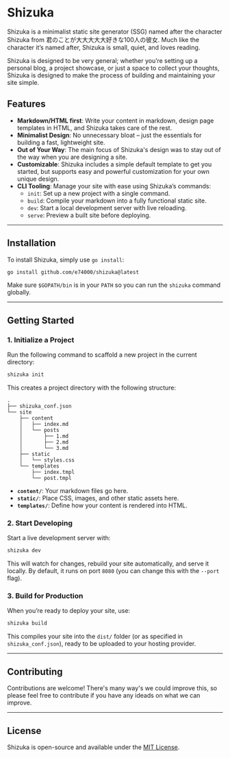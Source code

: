 # Shizuka

Shizuka is a minimalist static site generator (SSG) named after the character Shizuka from 君のことが大大大大大好きな100人の彼女. Much like the character it’s named after, Shizuka is small, quiet, and loves reading.

Shizuka is designed to be very general; whether you’re setting up a personal blog, a project showcase, or just a space to collect your thoughts, Shizuka is designed to make the process of building and maintaining your site simple.

## Features

- **Markdown/HTML first**: Write your content in markdown, design page templates in HTML, and Shizuka takes care of the rest.
- **Minimalist Design**: No unnecessary bloat – just the essentials for building a fast, lightweight site.
- **Out of Your Way**: The main focus of Shizuka's design was to stay out of the way when you are designing a site.
- **Customizable**: Shizuka includes a simple default template to get you started, but supports easy and powerful customization for your own unique design.
- **CLI Tooling**: Manage your site with ease using Shizuka’s commands:
   - `init`: Set up a new project with a single command.
   - `build`: Compile your markdown into a fully functional static site.
   - `dev`: Start a local development server with live reloading.
   - `serve`: Preview a built site before deploying.

---

## Installation

To install Shizuka, simply use `go install`:

```bash
go install github.com/e74000/shizuka@latest
```

Make sure `$GOPATH/bin` is in your `PATH` so you can run the `shizuka` command globally.

---

## Getting Started

### 1. Initialize a Project

Run the following command to scaffold a new project in the current directory:

```bash
shizuka init
```

This creates a project directory with the following structure:

```
.
├── shizuka_conf.json
└── site
    ├── content
    │   ├── index.md
    │   └── posts
    │       ├── 1.md
    │       ├── 2.md
    │       └── 3.md
    ├── static
    │   └── styles.css
    └── templates
        ├── index.tmpl
        └── post.tmpl
```

- **`content/`**: Your markdown files go here.
- **`static/`**: Place CSS, images, and other static assets here.
- **`templates/`**: Define how your content is rendered into HTML.

### 2. Start Developing

Start a live development server with:

```bash
shizuka dev
```

This will watch for changes, rebuild your site automatically, and serve it locally. By default, it runs on port `8080` (you can change this with the `--port` flag).

### 3. Build for Production

When you’re ready to deploy your site, use:

```bash
shizuka build
```

This compiles your site into the `dist/` folder (or as specified in `shizuka_conf.json`), ready to be uploaded to your hosting provider.

---

## Contributing

Contributions are welcome! There's many way's we could improve this, so please feel free to contribute if you have any ideads on what we can improve.

---

## License

Shizuka is open-source and available under the [MIT License](LICENSE).
